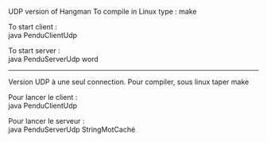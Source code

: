 UDP version of Hangman
To compile in Linux type : make

To start client :  
java PenduClientUdp

To start server :   
java PenduServerUdp word

---

Version UDP à une seul connection.
Pour compiler, sous linux taper make

Pour lancer le client :  
java PenduClientUdp

Pour lancer le serveur :  
java PenduServerUdp StringMotCaché
